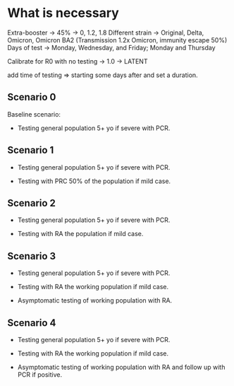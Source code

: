 # What is necessary

Extra-booster -> 45% -> 0, 1.2, 1.8
Different strain -> Original, Delta, Omicron, Omicron BA2 (Transmission 1.2x Omicron, immunity escape 50%)
Days of test -> Monday, Wednesday, and Friday; Monday and Thursday

Calibrate for R0 with no testing -> 1.0 -> LATENT


add time of testing => starting some days after and set a duration.


## Scenario 0

Baseline scenario:

- Testing general population 5+ yo if severe with PCR.

## Scenario 1

- Testing general population 5+ yo if severe with PCR.

- Testing with PRC 50% of the population if mild case.


## Scenario 2

- Testing general population 5+ yo if severe with PCR.

- Testing with RA the population if mild case.


## Scenario 3

- Testing general population 5+ yo if severe with PCR.

- Testing with RA the working population if mild case.

- Asymptomatic testing of working population with RA.


## Scenario 4

- Testing general population 5+ yo if severe with PCR.

- Testing with RA the working population if mild case.

- Asymptomatic testing of working population with RA and follow up with PCR if positive.